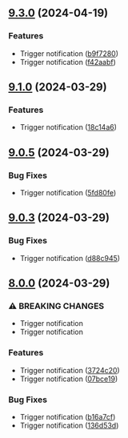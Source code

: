 ## [9.3.0](https://github.com/leandromoreirati/pipeline-test/compare/v9.1.0...v9.3.0) (2024-04-19)


### Features

* Trigger notification ([b9f7280](https://github.com/leandromoreirati/pipeline-test/commit/b9f72801a73284af781c074d21fca6e41bac1987))
* Trigger notification ([f42aabf](https://github.com/leandromoreirati/pipeline-test/commit/f42aabf9ff58a68ee6a51c44a94c964db4be351c))

## [9.1.0](https://github.com/leandromoreirati/pipeline-test/compare/v9.0.5...v9.1.0) (2024-03-29)


### Features

* Trigger notification ([18c14a6](https://github.com/leandromoreirati/pipeline-test/commit/18c14a6d2f3d5d268698dd64ab1c9fd0bb16003a))

## [9.0.5](https://github.com/leandromoreirati/pipeline-test/compare/v9.0.3...v9.0.5) (2024-03-29)


### Bug Fixes

* Trigger notification ([5fd80fe](https://github.com/leandromoreirati/pipeline-test/commit/5fd80fea6cb17757903bbd642cffbf069708472b))

## [9.0.3](https://github.com/leandromoreirati/pipeline-test/compare/v8.0.0...v9.0.3) (2024-03-29)


### Bug Fixes

* Trigger notification ([d88c945](https://github.com/leandromoreirati/pipeline-test/commit/d88c94530c4551e67db90ca2b6e993fce274f7ed))

## [8.0.0](https://github.com/leandromoreirati/pipeline-test/compare/v7.16.0...v8.0.0) (2024-03-29)


### ⚠ BREAKING CHANGES

* Trigger notification
* Trigger notification

### Features

* Trigger notification ([3724c20](https://github.com/leandromoreirati/pipeline-test/commit/3724c2040f07f2f49cbb85282eb38d14825f61c9))
* Trigger notification ([07bce19](https://github.com/leandromoreirati/pipeline-test/commit/07bce1983a5b65921c6fac1299c007ab7938a3d9))


### Bug Fixes

* Trigger notification ([b16a7cf](https://github.com/leandromoreirati/pipeline-test/commit/b16a7cfd5a0ed2a7db8f32ba3a087f9271eeddf8))
* Trigger notification ([136d53d](https://github.com/leandromoreirati/pipeline-test/commit/136d53d4c1382802c3d092e775544869e440d7e1))

